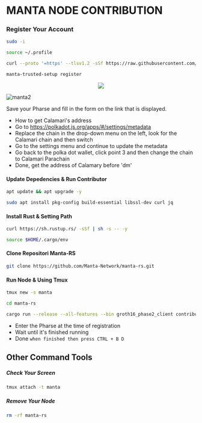 # MANTA NODE CONTRIBUTION

### Register Your Account
```bash
sudo -i
```
```bash
source ~/.profile
```
```bash
curl --proto '=https' --tlsv1.2 -sSf https://raw.githubusercontent.com/Manta-Network/manta-rs/main/tools/install.sh | sh
```
```bash
manta-trusted-setup register
```
<p align="center">
  <img src="[https://user-images.githubusercontent.com/65535542/204483961-992f1e39-ae50-4c03-b528-ee32a2563640.jpg](https://user-images.githubusercontent.com/65535542/204484297-ba3881a3-7af9-40fe-89c4-ba44c0af7119.png
)">
</p>


![manta2](https://user-images.githubusercontent.com/65535542/204484297-ba3881a3-7af9-40fe-89c4-ba44c0af7119.png)

Save your Pharse and fill in the form on the link that is displayed.

* How to get Calamari's address
* Go to https://polkadot.js.org/apps/#/settings/metadata
* Replace the chain in the drop-down menu on the left, look for the Calamari chain and then switch
* Go to the settings menu and continue to update the metadata
* Go back to the polka dot wallet, click point 3 and then change the chain to Calamari Parachain
* Done, get the address of Calamary before 'dm'


#### Update Depedencies & Run Contributor
```bash
apt update && apt upgrade -y
```
```bash
sudo apt install pkg-config build-essential libssl-dev curl jq
```

#### Install Rust & Setting Path
```bash
curl https://sh.rustup.rs/ -sSf | sh -s -- -y
```
```bash
source $HOME/.cargo/env
```

#### Clone Repositori Manta-RS
```bash
git clone https://github.com/Manta-Network/manta-rs.git
```

#### Run Node & Using Tmux
```bash
tmux new -s manta
```
```bash
cd manta-rs
```
```bash
cargo run --release --all-features --bin groth16_phase2_client contribute
```
* Enter the Pharse at the time of registration
* Wait until it's finished running
* Done
``when finished then press CTRL + B D``

## Other Command Tools
##### Check Your Screen
```bash
tmux attach -t manta
```
##### Remove Your Node
```bash
rm -rf manta-rs
```
